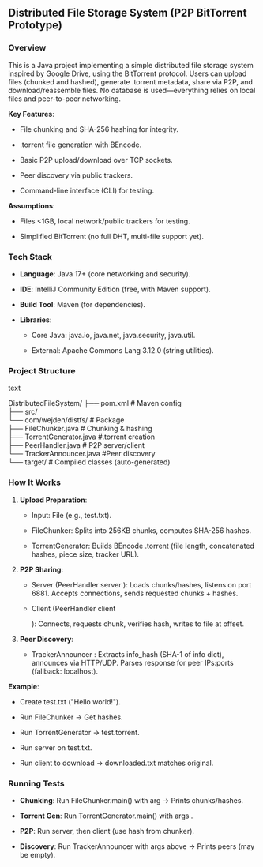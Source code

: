Distributed File Storage System (P2P BitTorrent Prototype)
----------------------------------------------------------

### Overview

This is a Java project implementing a simple distributed file storage system inspired by Google Drive, using the BitTorrent protocol. Users can upload files (chunked and hashed), generate .torrent metadata, share via P2P, and download/reassemble files. No database is used—everything relies on local files and peer-to-peer networking.

**Key Features**:

*   File chunking and SHA-256 hashing for integrity.

*   .torrent file generation with BEncode.

*   Basic P2P upload/download over TCP sockets.

*   Peer discovery via public trackers.

*   Command-line interface (CLI) for testing.


**Assumptions**:

*   Files <1GB, local network/public trackers for testing.

*   Simplified BitTorrent (no full DHT, multi-file support yet).


### Tech Stack

*   **Language**: Java 17+ (core networking and security).

*   **IDE**: IntelliJ Community Edition (free, with Maven support).

*   **Build Tool**: Maven (for dependencies).

*   **Libraries**:

    *   Core Java: java.io, java.net, java.security, java.util.

    *   External: Apache Commons Lang 3.12.0 (string utilities).


### Project Structure

text

 DistributedFileSystem/
 ├── pom.xml                  # Maven config  
 ├── src/   
    └── com/wejden/distfs/  # Package       
       ├── FileChunker.java # Chunking & hashing   
       ├── TorrentGenerator.java #.torrent creation      
       ├── PeerHandler.java # P2P server/client        
       └── TrackerAnnouncer.java #Peer discovery  
└── target/                  # Compiled classes (auto-generated)   

### How It Works

1.  **Upload Preparation**:

    *   Input: File (e.g., test.txt).

    *   FileChunker: Splits into 256KB chunks, computes SHA-256 hashes.

    *   TorrentGenerator: Builds BEncode .torrent (file length, concatenated hashes, piece size, tracker URL).

2.  **P2P Sharing**:

    *   Server (PeerHandler server ): Loads chunks/hashes, listens on port 6881. Accepts connections, sends requested chunks + hashes.

    *   Client (PeerHandler client

        ): Connects, requests chunk, verifies hash, writes to file at offset.

3.  **Peer Discovery**:

    *   TrackerAnnouncer : Extracts info\_hash (SHA-1 of info dict), announces via HTTP/UDP. Parses response for peer IPs:ports (fallback: localhost).


**Example**:

*   Create test.txt ("Hello world!").

*   Run FileChunker → Get hashes.

*   Run TorrentGenerator → test.torrent.

*   Run server on test.txt.

*   Run client to download → downloaded.txt matches original.


### Running Tests

*   **Chunking**: Run FileChunker.main() with arg → Prints chunks/hashes.

*   **Torrent Gen**: Run TorrentGenerator.main() with args .

*   **P2P**: Run server, then client (use hash from chunker).

*   **Discovery**: Run TrackerAnnouncer with args above → Prints peers (may be empty).
